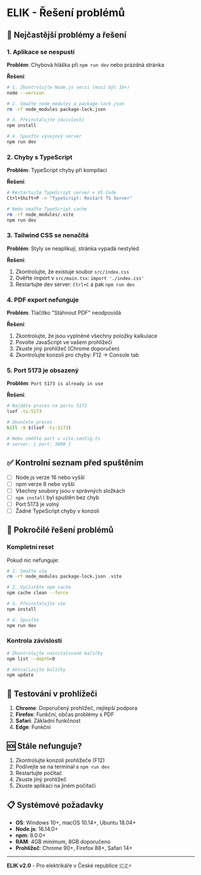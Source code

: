 # ELIK - Řešení problémů

## 🚨 Nejčastější problémy a řešení

### 1. Aplikace se nespustí

**Problém**: Chybová hláška při `npm run dev` nebo prázdná stránka

**Řešení**:
```bash
# 1. Zkontrolujte Node.js verzi (musí být 16+)
node --version

# 2. Smažte node_modules a package-lock.json
rm -rf node_modules package-lock.json

# 3. Přeinstalujte závislosti
npm install

# 4. Spusťte vývojový server
npm run dev
```

### 2. Chyby s TypeScript

**Problém**: TypeScript chyby při kompilaci

**Řešení**:
```bash
# Restartujte TypeScript server v VS Code
Ctrl+Shift+P -> "TypeScript: Restart TS Server"

# Nebo smažte TypeScript cache
rm -rf node_modules/.vite
npm run dev
```

### 3. Tailwind CSS se nenačítá

**Problém**: Styly se neaplikují, stránka vypadá nestyled

**Řešení**:
1. Zkontrolujte, že existuje soubor `src/index.css`
2. Ověřte import v `src/main.tsx`: `import './index.css'`
3. Restartujte dev server: `Ctrl+C` a pak `npm run dev`

### 4. PDF export nefunguje

**Problém**: Tlačítko "Stáhnout PDF" neodpovídá

**Řešení**:
1. Zkontrolujte, že jsou vyplněné všechny položky kalkulace
2. Povolte JavaScript ve vašem prohlížeči
3. Zkuste jiný prohlížeč (Chrome doporučen)
4. Zkontrolujte konzoli pro chyby: F12 -> Console tab

### 5. Port 5173 je obsazený

**Problém**: `Port 5173 is already in use`

**Řešení**:
```bash
# Najděte proces na portu 5173
lsof -ti:5173

# Ukončete proces
kill -9 $(lsof -ti:5173)

# Nebo změňte port v vite.config.ts
# server: { port: 3000 }
```

## ✅ Kontrolní seznam před spuštěním

- [ ] Node.js verze 16 nebo vyšší
- [ ] npm verze 8 nebo vyšší
- [ ] Všechny soubory jsou v správných složkách
- [ ] `npm install` byl spuštěn bez chyb
- [ ] Port 5173 je volný
- [ ] Žádné TypeScript chyby v konzoli

## 🔧 Pokročilé řešení problémů

### Kompletní reset
Pokud nic nefunguje:

```bash
# 1. Smažte vše
rm -rf node_modules package-lock.json .vite

# 2. Vyčistěte npm cache
npm cache clean --force

# 3. Přeinstalujte vše
npm install

# 4. Spusťte
npm run dev
```

### Kontrola závislostí
```bash
# Zkontrolujte nainstalované balíčky
npm list --depth=0

# Aktualizujte balíčky
npm update
```

## 📱 Testování v prohlížeči

1. **Chrome**: Doporučený prohlížeč, nejlepší podpora
2. **Firefox**: Funkční, občas problémy s PDF
3. **Safari**: Základní funkčnost
4. **Edge**: Funkční

## 🆘 Stále nefunguje?

1. Zkontrolujte konzoli prohlížeče (F12)
2. Podívejte se na terminal s `npm run dev`
3. Restartujte počítač
4. Zkuste jiný prohlížeč
5. Zkuste aplikaci na jiném počítači

## 📋 Systémové požadavky

- **OS**: Windows 10+, macOS 10.14+, Ubuntu 18.04+
- **Node.js**: 16.14.0+
- **npm**: 8.0.0+
- **RAM**: 4GB minimum, 8GB doporučeno
- **Prohlížeč**: Chrome 90+, Firefox 88+, Safari 14+

---

**ELIK v2.0** - Pro elektrikáře v České republice 🇨🇿⚡